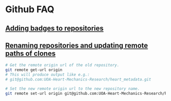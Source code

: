 # Github FAQ

## [Adding badges to repositories](https://github.com/Naereen/badges)

## [Renaming repositories and updating remote paths of clones](https://docs.github.com/en/free-pro-team@latest/github/administering-a-repository/renaming-a-repository)
```bash
# Get the remote origin url of the old repository.
git remote get-url origin
# This will produce output like e.g.:
# git@github.com:UOA-Heart-Mechanics-Research/heart_metadata.git

# Set the new remote origin url to the new repository name.
git remote set-url origin git@github.com:UOA-Heart-Mechanics-Research/heart-metadata.git
```
